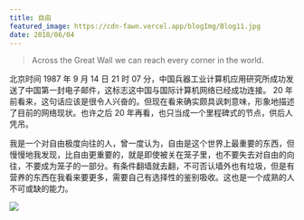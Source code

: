 ```yaml
---
title: 自由
featured_image: https://cdn-fawn.vercel.app/blogImg/Blog11.jpg
date: 2018/06/04
---
```


> Across the Great Wall we can reach every corner in the world.

北京时间 1987 年 9 月 14 日 21 时 07 分，中国兵器工业计算机应用研究所成功发送了中国第一封电子邮件，这标志这中国与国际计算机网络已经成功连接。
20 年前看来，这句话应该是很令人兴奋的。但现在看来确实颇具讽刺意味，形象地描述了目前的网络现状。也许之后 20 年再看，也只当成一个里程碑式的节点，供后人凭吊。

我是一个对自由极度向往的人，曾一度认为，自由是这个世界上最重要的东西，但慢慢地我发现，比自由更重要的，就是即使被关在笼子里，也不要失去对自由的向往，不要成为笼子的一部分。有条件翻墙就去翻，不可否认墙外也有垃圾，但是有营养的东西在我看来要更多，需要自己有选择性的鉴别吸收。这也是一个成熟的人不可或缺的能力。

![](https://cdn-fawn.vercel.app/contentImg/freedom/1280px-Eugène_Delacroix_-_La_liberté_guidant_le_peuple.jpg)